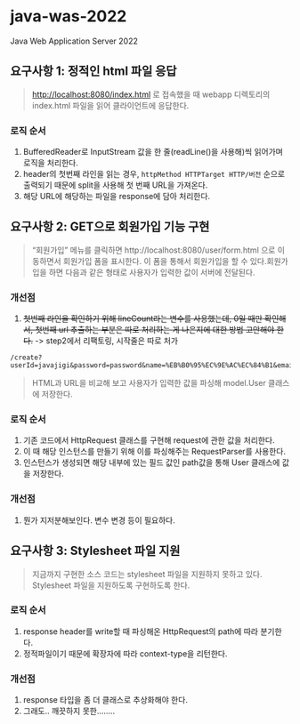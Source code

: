 # java-was-2022
Java Web Application Server 2022

## 요구사항 1: 정적인 html 파일 응답

> [http://localhost:8080/index.html](http://localhost:8080/index.html)
로 접속했을 때 webapp 디렉토리의 index.html 파일을 읽어 클라이언트에 응답한다.
>

### 로직 순서

1. BufferedReader로 InputStream 값을 한 줄(readLine()을 사용해)씩 읽어가며 로직을 처리한다.
2. header의 첫번째 라인을 읽는 경우, `httpMethod HTTPTarget HTTP/버전` 순으로 출력되기 때문에 split을 사용해 첫 번째 URL을 가져온다.
3. 해당 URL에 해당하는 파일을 response에 담아 처리한다.

## 요구사항 2: ****GET으로 회원가입 기능 구현****

> “회원가입” 메뉴를 클릭하면 http://localhost:8080/user/form.html 으로 이동하면서 회원가입 폼을 표시한다. 이 폼을 통해서 회원가입을 할 수 있다.회원가입을 하면 다음과 같은 형태로 사용자가 입력한 값이 서버에 전달된다.

### 개선점

1. ~~첫번째 라인을 확인하기 위해 lineCount라는 변수를 사용했는데, 0일 때만 확인해서, 첫번째 url 추출하는 부분은 따로 처리하는 게 나은지에 대한 방법 고안해야 한다.~~ -> step2에서 리팩토링, 시작줄은 따로 처가

```
/create?userId=javajigi&password=password&name=%EB%B0%95%EC%9E%AC%EC%84%B1&email=javajigi%40slipp.net
```

> HTML과 URL을 비교해 보고 사용자가 입력한 값을 파싱해 model.User 클래스에 저장한다.

### 로직 순서

1. 기존 코드에서 HttpRequest 클래스를 구현해 request에 관한 값을 처리한다.
2. 이 때 해당 인스턴스를 만들기 위해 이를 파싱해주는 RequestParser를 사용한다.
3. 인스턴스가 생성되면 해당 내부에 있는 필드 값인 path값을 통해 User 클래스에 값을 저장한다.

### 개선점

1. 뭔가 지저분해보인다. 변수 변경 등이 필요하다.

## **요구사항 3: Stylesheet 파일 지원**

> 지금까지 구현한 소스 코드는 stylesheet 파일을 지원하지 못하고 있다. Stylesheet 파일을 지원하도록 구현하도록 한다.
>

### 로직 순서

1. response header를 write할 때 파싱해온 HttpRequest의 path에 따라 분기한다.
2. 정적파일이기 때문에 확장자에 따라 context-type을 리턴한다.

### 개선점

1. response 타입을 좀 더 클래스로 추상화해야 한다.
2. 그래도.. 깨끗하지 못한……..
